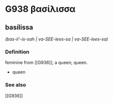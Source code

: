 # G938 βασίλισσα

## basílissa

_(bas-il'-is-sah | va-SEE-lees-sa | va-SEE-lees-sa)_

### Definition

feminine from [[G936]]; a queen; queen.

- queen

### See also

[[G936]]

